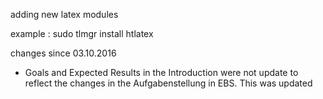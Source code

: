 adding new latex modules

example : 
sudo tlmgr install htlatex

changes since 03.10.2016
 
* Goals and Expected Results in the Introduction were not update to reflect the changes in the Aufgabenstellung in EBS. This was updated

